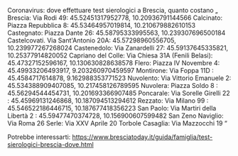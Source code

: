 Coronavirus: dove effettuare test sierologici a Brescia, quanto costano
„
Brescia: Via Rodi 49: 45.52451317952778, 10.20936791144566
Calcinato: Piazza Repubblica 8: 45.53464957019814, 10.210679882610153
Castegnato: Piazza Dante 26: 45.58795333995563, 10.239307696500184
Castelcovati. Via Sant'Antonio 20A: 45.57298960556705, 10.239977267268024
Castenedolo: Via Zanardelli 27: 45.59137645335821, 10.25377914820052
Capriano del Colle: Via Chiesa 31A (Fenili Belasi): 45.47327152596167, 10.130630828638578
Flero: Piazza IV Novembre 4: 45.49933206493917, 9.203260970459597
Montirone: Via Foppa 11D : 45.4584717614878, 9.162988353771523
Nuvolento: Via Vittorio Emanuele 2: 45.534388909407085, 10.217458126789595
Nuvolera: Piazza Soldo 8 : 45.56294544454731, 10.201693366907485
Poncarale: Via Sorelle Girelli 22 : 45.45969131246868, 10.187094513294612
Rezzato: Via Milano 99 : 45.546522186446715, 10.187677418356223
San Paolo: Via Martiri della Libertà 2 : 45.59477470374728, 10.156900607599482
San Zeno Naviglio: Via Roma 26
Serle: Via XXV Aprile 20
Torbole Casaglia: Via Mazzocchi 19
“

Potrebbe interessarti: https://www.bresciatoday.it/guida/famiglia/test-sierologici-brescia-dove.html
